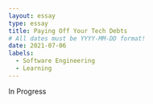 ```yaml
---
layout: essay
type: essay
title: Paying Off Your Tech Debts
# All dates must be YYYY-MM-DD format!
date: 2021-07-06
labels:
  - Software Engineering
  - Learning
---
```


In Progress
